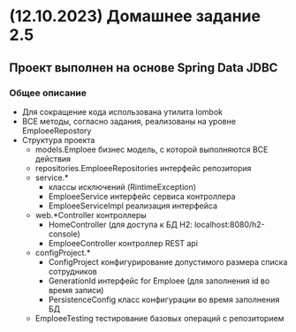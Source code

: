 # (12.10.2023) Домашнее задание 2.5

## Проект выполнен на основе Spring Data JDBC

### Общее описание
- Для сокращение кода использована утилита lombok
- ВСЕ методы, согласно задания, реализованы на уровне EmploeeRepostory
- Структура проекта
  - models.Emploee бизнес модель, с которой выполняются ВСЕ действия
  - repositories.EmploeeRepositories интерфейс репозитория
  - service.* 
    - классы исключений (RintimeException)
    - EmploeeService интерфейс сервиса контроллера
    - EmploeeServiceImpl реализация интерфейса
  - web.*Controller контроллеры
    - HomeController (для доступа к БД H2:  localhost:8080/h2-console)
    - EmploeeController контроллер REST api
  - configProject.*
    - ConfigProject конфигурирование допустимого размера списка сотрудников
    - GenerationId интерфейс for Emploee (для заполнения id во время записи)
    - PersistenceConfig класс конфигурации во время заполнения БД
  - EmploeeTesting тестирование базовых операций с репозиторием
    